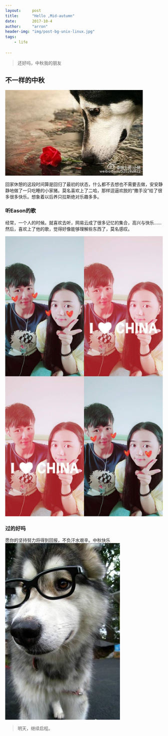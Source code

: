 ```yaml
---
layout:     post
title:      "Hello ,Mid-autumn"
date:       2017-10-4
author:     "arron"
header-img: "img/post-bg-unix-linux.jpg"
tags:
    - life
    
---
```


>还好吗，中秋我的朋友

## 不一样的中秋
![hello](/img/in-post/post-mid-autumn/img-50e25001583dec5c8c71afb313f6b203.jpg)

回家休憩的这段时间算是回归了最初的状态，什么都不去想也不需要去做，安安静静地做了一只吃睡的小家猪。莫名喜欢上了二哈，那样逗逼欢脱的“撒手没”给了很多很多快乐。想象着以后养只拉斯绝对乐趣多多。
### 听Eason的歌
经常，一个人的时候。就喜欢去听，网易云成了很多记忆的集合，高兴与快乐…… 
然后，喜欢上了他的歌，觉得好像能够理解些东西了，莫名感叹。

![moming](/img/in-post/post-mid-autumn/mmexport1507106165252.jpg)
### 过的好吗
愿你的坚持努力将得到回报，不负汗水艰辛。中秋快乐
![moming](/img/in-post/post-mid-autumn/IMG_20171004_095200.JPG)
>明天，继续启程。